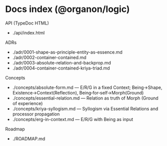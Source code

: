 # Docs index (@organon/logic)

API (TypeDoc HTML)
- ./api/index.html

ADRs
- ./adr/0001-shape-as-principle-entity-as-essence.md
- ./adr/0002-container-contained.md
- ./adr/0003-absolute-relation-and-backprop.md
- ./adr/0004-container-contained-kriya-triad.md

Concepts
- ./concepts/absolute-form.md — E/R/G in a fixed Context; Being→Shape, Existence→Context(Reflection), Being‑for‑self→Morph(Ground)
- ./concepts/essential-relation.md — Relation as truth of Morph (Ground of experience)
- ./concepts/kriya-syllogism.md — Syllogism via Essential Relations and processor propagation
- ./concepts/erg-in-context.md — E/R/G with Being as input

Roadmap
- ./ROADMAP.md
